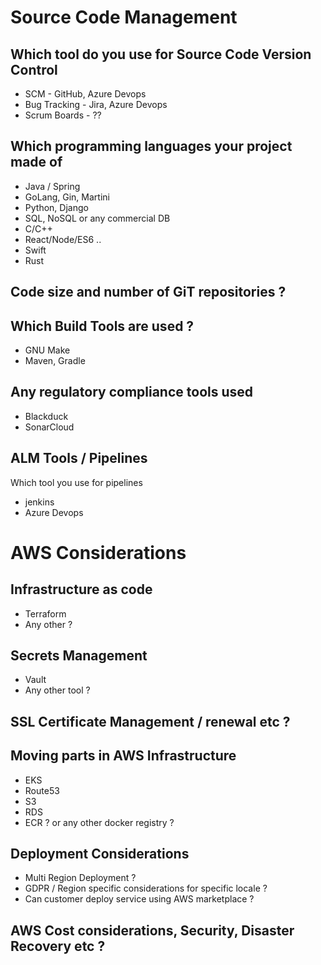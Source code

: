# Source Code Management
## Which tool do you use for Source Code Version Control
+ SCM - GitHub, Azure Devops 
+ Bug Tracking - Jira, Azure Devops 
+ Scrum Boards - ??

## Which programming languages your project made of 
+ Java / Spring
+ GoLang, Gin, Martini
+ Python, Django
+ SQL, NoSQL or any commercial DB
+ C/C++
+ React/Node/ES6 ..
+ Swift 
+ Rust 

## Code size and number of GiT repositories ?

## Which Build Tools are used ?
+ GNU Make
+ Maven, Gradle

## Any regulatory compliance tools used 
+ Blackduck
+ SonarCloud 

## ALM Tools / Pipelines
Which tool you use for pipelines
+ jenkins
+ Azure Devops 


# AWS Considerations 
## Infrastructure as code 
+ Terraform 
+ Any other ?

## Secrets Management 
+ Vault 
+ Any other tool ?

## SSL Certificate Management / renewal etc ?

## Moving parts in AWS Infrastructure
+ EKS 
+ Route53
+ S3
+ RDS 
+ ECR ? or any other docker registry ?

## Deployment Considerations 
+ Multi Region Deployment ?
+ GDPR / Region specific considerations for specific locale ?
+ Can customer deploy service using AWS marketplace ?

## AWS Cost considerations, Security, Disaster Recovery etc ?





